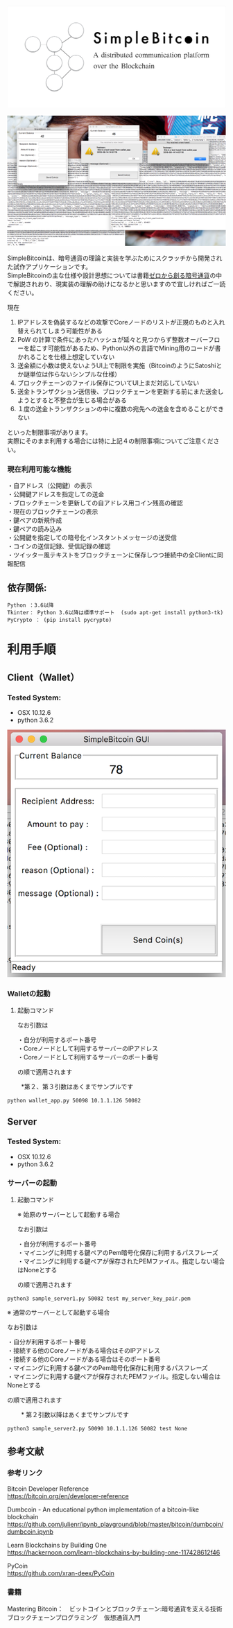   
![Logo](doc/img/logo.png?raw=true "Logo")

![Demo](doc/img/demo.png?raw=true "Demo")


SimpleBitcoinは、暗号通貨の理論と実装を学ぶためにスクラッチから開発された試作アプリケーションです。  
SimpleBitcoinの主な仕様や設計思想については書籍[ゼロから創る暗号通貨](https://peaks.cc/hamatz/cryptocurrency)の中で解説されおり、現実装の理解の助けになるかと思いますので宜しければご一読ください。  

現在

1. IPアドレスを偽装するなどの攻撃でCoreノードのリストが正規のものと入れ替えられてしまう可能性がある  
2. PoW の計算で条件にあったハッシュが延々と見つからず整数オーバーフローを起こす可能性があるため、Python以外の言語でMining用のコードが書かれることを仕様上想定していない  
3. 送金額に小数は使えないようUI上で制限を実施（BitcoinのようにSatoshiとか謎単位は作らないシンプルな仕様）  
4. ブロックチェーンのファイル保存についてUI上まだ対応していない  
5. 送金トランザクション送信後、ブロックチェーンを更新する前にまた送金しようとすると不整合が生じる場合がある  
6. １度の送金トランザクションの中に複数の宛先への送金を含めることができない  

といった制限事項があります。  
実際にそのまま利用する場合には特に上記４の制限事項についてご注意ください。 


### 現在利用可能な機能

・自アドレス（公開鍵）の表示  
・公開鍵アドレスを指定しての送金  
・ブロックチェーンを更新しての自アドレス用コイン残高の確認  
・現在のブロックチェーンの表示  
・鍵ペアの新規作成  
・鍵ペアの読み込み  
・公開鍵を指定しての暗号化インスタントメッセージの送受信  
・コインの送信記録、受信記録の確認  
・ツイッター風テキストをブロックチェーンに保存しつつ接続中の全Clientに同報配信  


## 依存関係:

    Python ：3.6以降
    Tkinter： Python 3.6以降は標準サポート  (sudo apt-get install python3-tk)
    PyCrypto ： (pip install pycrypto)


# 利用手順

## Client（Wallet）
### Tested System:
* OSX 10.12.6
* python 3.6.2


![Wallet GUI](doc/img/wallet_gui.png?raw=true "Wallet GUI")


### Walletの起動
1. 起動コマンド

   なお引数は

   ・自分が利用するポート番号  
   ・Coreノードとして利用するサーバーのIPアドレス  
   ・Coreノードとして利用するサーバーのポート番号  

   の順で適用されます

　　  *第２、第３引数はあくまでサンプルです

```bash:
python wallet_app.py 50098 10.1.1.126 50082
```

## Server
### Tested System:
* OSX 10.12.6
* python 3.6.2

### サーバーの起動
1. 起動コマンド

   ※ 始原のサーバーとして起動する場合

   なお引数は

   ・自分が利用するポート番号  
   ・マイニングに利用する鍵ペアのPem暗号化保存に利用するパスフレーズ  
   ・マイニングに利用する鍵ペアが保存されたPEMファイル。指定しない場合はNoneとする

   の順で適用されます

```bash:
python3 sample_server1.py 50082 test my_server_key_pair.pem
```

   ※ 通常のサーバーとして起動する場合

   なお引数は

   ・自分が利用するポート番号  
   ・接続する他のCoreノードがある場合はそのIPアドレス  
   ・接続する他のCoreノードがある場合はそのポート番号  
   ・マイニングに利用する鍵ペアのPem暗号化保存に利用するパスフレーズ  
   ・マイニングに利用する鍵ペアが保存されたPEMファイル。指定しない場合はNoneとする  

   の順で適用されます  

　　  * 第２引数以降はあくまでサンプルです  

```bash:
python3 sample_server2.py 50090 10.1.1.126 50082 test None
```


## 参考文献

### 参考リンク

Bitcoin Developer Reference  
https://bitcoin.org/en/developer-reference  

Dumbcoin - An educational python implementation of a bitcoin-like blockchain
https://github.com/julienr/ipynb_playground/blob/master/bitcoin/dumbcoin/dumbcoin.ipynb  

Learn Blockchains by Building One  
https://hackernoon.com/learn-blockchains-by-building-one-117428612f46

PyCoin  
https://github.com/xran-deex/PyCoin  


### 書籍

Mastering Bitcoin：　ビットコインとブロックチェーン:暗号通貨を支える技術  
ブロックチェーンプログラミング　仮想通貨入門



